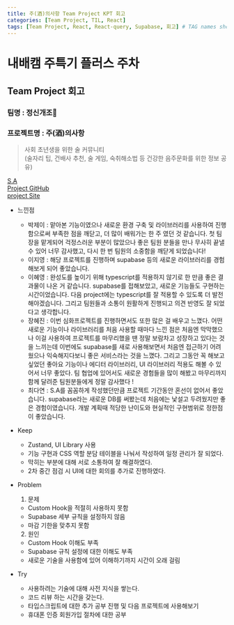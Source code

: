 ```yaml
---
title: 주(酒)의사항 Team Project KPT 회고
categories: [Team Project, TIL, React]
tags: [Team Project, React, React-query, Supabase, 회고] # TAG names should always be lowercase
---
```


# 내배캠 주특기 플러스 주차
## Team Project 회고

### 팀명 : 정신개조🧠
### 프로젝트명 : 주(酒)의사항
> 사회 초년생을 위한 술 커뮤니티<br> 
(술자리 팁, 건배사 추천, 술 게임, 숙취해소법 등 건강한 음주문화를 위한 정보 공유)

[S.A](https://www.notion.so/5e115ec1634b4af9a51cb951e7a1cd4f)<br>
[Project GitHub](https://github.com/ParkJe2/drink-cautions_TeamProject)<br>
[project Site](https://drink-cautions.vercel.app/)

- 느낀점
    - 박제이 : 맡아본 기능이였으나 새로운 환경 구축 및 라이브러리를 사용하여 진행함으로써 부족한 점을 깨닫고, 더 많이 배워가는 한 주 였던 것 같습니다.
    첫 팀장을 맡게되어 걱정스러운 부분이 많았으나 좋은 팀원 분들을 만나 무사히 끝낼 수 있어 너무 감사했고, 다시 한 번 팀원의 소중함을 깨닫게 되었습니다!
    - 이지영 : 해당 프로젝트를 진행하며 supabase 등의 새로운 라이브러리를 경험해보게 되어 좋았습니다.
    - 이혜영 : 완성도를 높이기 위해 typescript를 적용하지 않기로 한 만큼 좋은 결과물이 나온 거 같습니다. supabase를 접해보았고, 새로운 기능들도 구현하는 시간이었습니다. 다음 project에는 typescript를 잘 적용할 수 있도록 더 발전해야겠습니다. 그리고 팀원들과 소통이 원활하게 진행되고 의견 반영도 잘 되었다고 생각합니다.
    - 장혜진 : 이번 심화프로젝트를 진행하면서도 또한 많은 걸 배우고 느꼈다. 어떤 새로운 기능이나 라이브러리를 처음 사용할 때마다 느낀 점은 처음엔 막막했으나 이걸 사용하여 프로젝트를 마무리했을 땐 정말 보람차고 성장하고 있다는 것을 느끼는데 이번에도 supabase를 새로 사용해보면서 처음엔 접근하기 어려웠으나 익숙해지다보니 좋은 서비스라는 것을 느꼈다. 그리고 그동안 꼭 해보고싶었던 좋아요 기능이나 에디터 라이브러리, UI 라이브러리 적용도 해볼 수 있어서 너무 좋았다. 팀 협업에 있어서도 새로운 경험들을 많이 해봤고 마무리까지 함께 달려준 팀원분들에게 정말 감사했다 !
    - 최다연 : S.A를 꼼꼼하게 작성했던만큼 프로젝트 기간동안 혼선이 없어서 좋았습니다. supabase라는 새로운 DB를 써봤는데 처음에는 낯설고 두려웠지만 좋은 경험이였습니다. 개발 계획때 적당한 난이도와 현실적인 구현범위로 정한점이 좋았습니다.

- Keep
    - Zustand, UI Library 사용
    - 기능 구현과 CSS 역할 분담 테이블을 나눠서 작성하여 일정 관리가 잘 되었다.
    - 막히는 부분에 대해 서로 소통하여 잘 해결하였다.
    - 2차 중간 점검 시 UI에 대한 회의를 추가로 진행하였다.

- Problem
    1) 문제
    - Custom Hook을 적절히 사용하지 못함
    - Supabase 세부 규칙을 설정하지 않음
    - 마감 기한을 맞추지 못함
    
    2) 원인
    - Custom Hook 이해도 부족
    - Supabase 규칙 설정에 대한 이해도 부족
    - 새로운 기술을 사용함에 있어 이해하기까지 시간이 오래 걸림
- Try
  - 사용하려는 기술에 대해 사전 지식을 쌓는다.
  - 코드 리뷰 하는 시간을 갖는다.
  - 타입스크립트에 대한 추가 공부 진행 및 다음 프로젝트에 사용해보기
  - 휴대폰 인증 회원가입 절차에 대한 공부